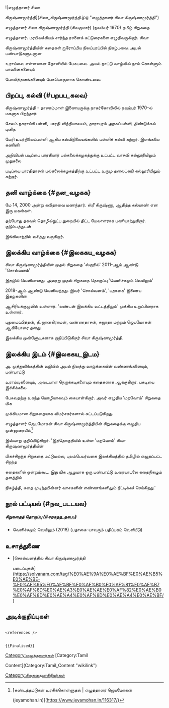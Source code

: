 ![எழுத்தாளர் சிவா
கிருஷ்ணமூர்த்தி](சிவா_கிருஷ்ணமூர்த்தி.jpg "எழுத்தாளர் சிவா கிருஷ்ணமூர்த்தி")
எழுத்தாளர் சிவா கிருஷ்ணமூர்த்தி (சிவகுமார்) (நவம்பர் 1970) தமிழ் சிறுகதை
எழுத்தாளர். மரபிலக்கியம் சார்ந்த ரசனைக் கட்டுரைகளை எழுதிவருகிறார். சிவா
கிருஷ்ணமூர்த்தியின் கதைகள் ஐரோப்பிய நிலப்பரப்பில் நிகழ்பவை. அயல் பண்பாடுகளுடனான
உராய்வை எள்ளலான தோனியில் பேசுபவை. அயல் நாட்டு வாழ்வில் நாம் கொள்ளும் பாவனைகளையும்
போலித்தனங்களையும் பேசுபொருளாக கொண்டவை.

## பிறப்பு, கல்வி {#பறபப_கலவ}

கிருஷ்ணமூர்த்தி - தாணம்மாள் இணையருக்கு நாகர்கோவிலில் நவம்பர் 1970-ல் மகனாக பிறந்தார்.
சேலம் நகராய்சி பள்ளி, பாரதி வித்தியாலயம், தாராபுரம் அரசுப்பள்ளி, திண்டுக்கல் புனித
மேரி உயர்நிலைப்பள்ளி ஆகிய கல்விநிலையங்களில் பள்ளிக் கல்வி கற்றார். இளங்கலை கணினி
அறிவியல் படிப்பை பாரதியார் பல்கலைக்கழகத்துக்கு உட்பட்ட வாசவி கல்லூரியிலும் முதுகலை
படிப்பை பாரதிதாசன் பல்கலைக்கழகத்திற்கு உட்பட்ட உருமு தனலட்சுமி கல்லூரியிலும் கற்றார்.

## தனி வாழ்க்கை {#தன_வழகக}

மே 14, 2000 அன்று கவிதாவை மணந்தார். ஸ்ரீ கிருஷ்ணா, ஆதித்த கல்யாண் என இரு மகன்கள்.
தற்போது தகவல் தொழில்நுட்ப துறையில் திட்ட மேலாளராக பணியாற்றுகிறார். குடும்பத்துடன்
இங்கிலாந்தில் வசித்து வருகிறார்.

## இலக்கிய வாழ்க்கை {#இலககய_வழகக}

சிவா கிருஷ்ணமூர்த்தியின் முதல் சிறுகதை \'ஸ்குரில்\' 2011-ஆம் ஆண்டு \'சொல்வனம்\'
இதழில் வெளியானது. அவரது முதல் சிறுகதை தொகுப்பு \'வெளிச்சமும் வெயிலும்\'
2018-ஆம் ஆண்டு வெளிவந்தது. இவர் \'சொல்வனம்\', \'பதாகை\' இணைய இதழ்களின்
ஆசிரியக்குழுவில் உள்ளார். \'லண்டன் இலக்கிய வட்டத்திலும்\' முக்கிய உறுப்பினராக உள்ளார்.
புதுமைப்பித்தன், தி.ஜானகிராமன், வண்ணதாசன், சுஜாதா மற்றும் ஜெயமோகன் ஆகியோரை தனது
இலக்கிய முன்னோடிகளாக குறிப்பிடுகிறார் சிவா கிருஷ்ணமூர்த்தி.

## இலக்கிய இடம் {#இலககய_இடம}

அ. முத்துலிங்கத்தின் வழியில் அயல் நிலத்து வாழ்க்கையின் வண்ணங்களையும், பண்பாட்டு
உராய்வுகளையும், அடையாள நெருக்கடிகளையும் கதைகளாக ஆக்குகிறார். பகடியை இச்சிக்கலை
பேசுவதற்கு உகந்த மொழியாகவும் கையாள்கிறார். அவர் எழுதிய \'மறவோம்\' சிறுகதை மிக
முக்கியமான சிறுகதையாக விமர்சகர்களால் சுட்டப்படுகிறது.

எழுத்தாளர் ஜெயமோகன் சிவா கிருஷ்ணமூர்த்தியின் சிறுகதைக்கு எழுதிய முன்னுரையில்[^1]
இவ்வாறு குறிப்பிடுகிறார். \'இத்தொகுதியில் உள்ள \'மறவோம்' சிவா கிருஷ்ணமூர்த்தியின்
மிகச்சிறந்த சிறுகதை மட்டுமல்ல, புலம்பெயர்வகை இலக்கியத்தில் தமிழில் எழுதப்பட்ட சிறந்த
கதைகளில் ஒன்றும்கூட. இது மிக ஆழமாக ஒரு பண்பாட்டு உரையாடலை கதைநிகழும் தளத்தில்
நிகழ்த்தி, கதை முடிந்தபின்னர் வாசகனின் எண்ணங்களிலும் நீட்டிக்கச் செய்கிறது.\'

## நூல் பட்டியல் {#நல_படடயல}

##### சிறுகதைத் தொகுப்பு {#சறகதத_தகபப}

-   வெளிச்சமும் வெயிலும் (2018) (பதாகை-யாவரும் பதிப்பகம் வெளியீடு)

## உசாத்துணை

-   [சொல்வனத்தில் சிவா கிருஷ்ணமூர்த்தி
    படைப்புகள்](https://solvanam.com/tag/%E0%AE%9A%E0%AE%BF%E0%AE%B5%E0%AE%BE-%E0%AE%95%E0%AE%BF%E0%AE%B0%E0%AF%81%E0%AE%B7%E0%AF%8D%E0%AE%A3%E0%AE%AE%E0%AF%82%E0%AE%B0%E0%AF%8D%E0%AE%A4%E0%AF%8D%E0%AE%A4%E0%AE%BF/)

## அடிக்குறிப்புகள்

```{=html}
<references />
```
```{=mediawiki}
{{Finalised}}
```
[Category:எழுத்தாளர்கள்](Category:எழுத்தாளர்கள் "wikilink") [Category:Tamil
Content](Category:Tamil_Content "wikilink")
[Category:சிறுகதையாசிரியர்கள்](Category:சிறுகதையாசிரியர்கள் "wikilink")

[^1]: [கண்டத்தட்டுகள் உரசிக்கொள்ளுதல் \| எழுத்தாளர் ஜெயமோகன்
    (jeyamohan.in)](https://www.jeyamohan.in/116317/)
